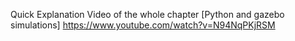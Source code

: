 
Quick Explanation Video of the whole chapter
[Python and gazebo simulations] https://www.youtube.com/watch?v=N94NqPKjRSM
